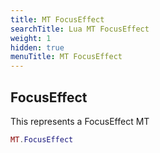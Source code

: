 ```yaml
---
title: MT FocusEffect
searchTitle: Lua MT FocusEffect
weight: 1
hidden: true
menuTitle: MT FocusEffect
---
```

## FocusEffect

This represents a FocusEffect MT
```lua
MT.FocusEffect
```